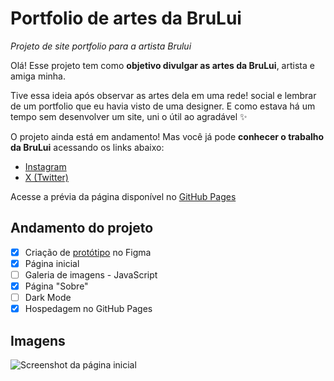 # Portfolio de artes da BruLui
 _Projeto de site portfolio para a artista Brului_

 Olá! Esse projeto tem como **objetivo divulgar as artes da BruLui**, artista e amiga minha.

 Tive essa ideia após observar as artes dela em uma rede!
 social e lembrar de um portfolio que eu havia visto de uma designer. E como estava há um tempo sem desenvolver um site, uni o útil ao agradável ✨

 O projeto ainda está em andamento! Mas você já pode **conhecer o trabalho da BruLui** acessando os links abaixo:

- [Instagram](https://www.instagram.com/bru__lui/)
- [X (Twitter)](https://twitter.com/Bru__Lui)

Acesse a prévia da página disponível no [GitHub Pages](https://mariafcknt.github.io/portfolio-brului/)

## Andamento do projeto
- [x] Criação de [protótipo](https://www.figma.com/file/PsfgN6ezP3b7w8LuxTNH8t/Portfolio?type=design&node-id=0%3A1&mode=design&t=tOClxH48kZjCOfkS-1) no Figma
- [x] Página inicial
- [ ] Galeria de imagens - JavaScript
- [X] Página "Sobre"
- [ ] Dark Mode
- [X] Hospedagem no GitHub Pages

## Imagens
![Screenshot da página inicial](https://github.com/mariafcknt/portfolio-brului/assets/105084673/0e2d732a-11f9-4bd0-88b2-01d132869887)


